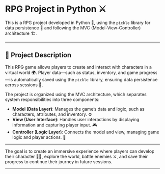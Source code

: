 # RPG Project in Python ⚔️  

This is a RPG project developed in Python 🐍, using the `pickle` library for data persistence 💾 and following the MVC (Model-View-Controller) architecture 🏗️.  

---

## 📜 Project Description  

This RPG game allows players to create and interact with characters in a virtual world 🌍. Player data—such as status, inventory, and game progress—is automatically saved using the `pickle` library, ensuring data persistence across sessions 💾.  

The project is organized using the MVC architecture, which separates system responsibilities into three components:  

- **Model (Data Layer)**: Manages the game’s data and logic, such as characters, attributes, and inventory. ⚙️  
- **View (User Interface)**: Handles user interactions by displaying information and capturing player input. 🎮  
- **Controller (Logic Layer)**: Connects the model and view, managing game logic and player actions. 🤖

---

The goal is to create an immersive experience where players can develop their character 🧙‍♂️, explore the world, battle enemies ⚔️, and save their progress to continue their journey in future sessions.  

---
